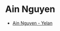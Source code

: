 # Ain Nguyen

* [Ain Nguyen - Yelan](https://www.reddit.com/r/CentralNudity/comments/1527f6i/ain_nguyen_yelan/)